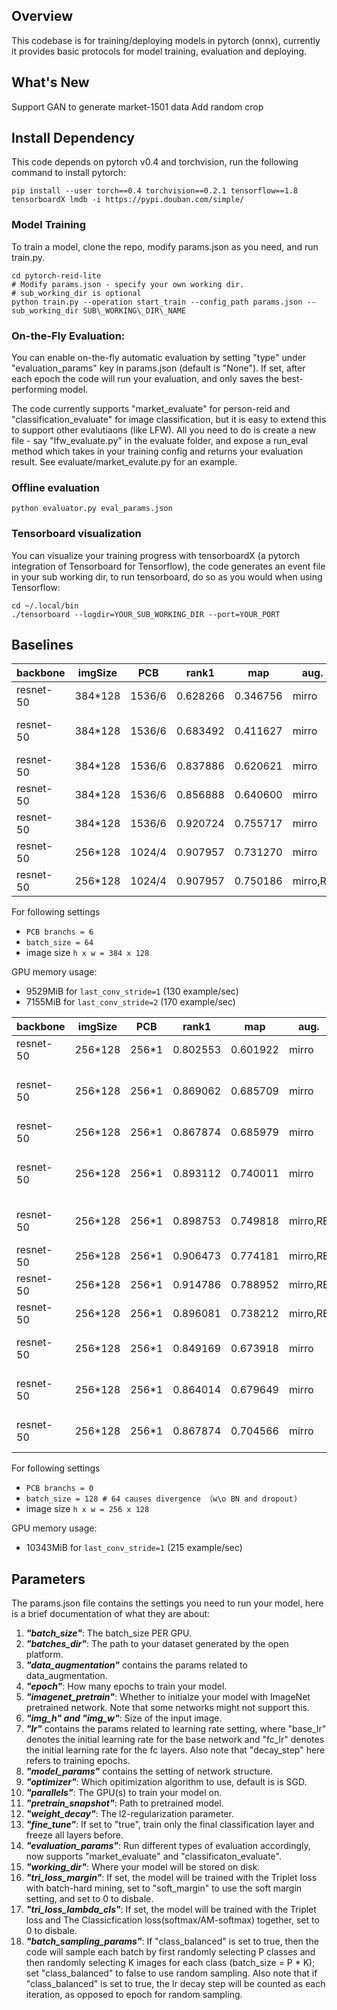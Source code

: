 ## Overview

This codebase is for training/deploying models in pytorch (onnx), 
currently it provides basic protocols for model training, evaluation and deploying.

## What's New

Support GAN to generate market-1501 data
Add random crop

## Install Dependency

This code depends on pytorch v0.4 and torchvision, run the 
following command to install pytorch:

```
pip install --user torch==0.4 torchvision==0.2.1 tensorflow==1.8 tensorboardX lmdb -i https://pypi.douban.com/simple/
```

### Model Training

To train a model, clone the repo, modify params.json as you need, and run train.py.

```
cd pytorch-reid-lite
# Modify params.json - specify your own working dir.
# sub_working_dir is optional
python train.py --operation start_train --config_path params.json --sub_working_dir SUB\_WORKING\_DIR\_NAME
```

### On-the-Fly Evaluation:

You can enable on-the-fly automatic evaluation by setting "type" under "evaluation_params" key in params.json (default is "None"). If set, after each epoch the code will run your evaluation, and only saves the best-performing model.

The code currently supports "market\_evaluate" for person-reid and "classification\_evaluate" for image classification, but it is easy to extend this to support other evalutiaons (like LFW). All you need to do is create a new file - say "lfw\_evaluate.py" in the evaluate folder, and expose a run\_eval method which takes in your training config and returns your evaluation result. See evaluate/market\_evalute.py for an example.

### Offline evaluation
```
python evaluator.py eval_params.json 
```

### Tensorboard visualization

You can visualize your training progress with tensorboardX (a pytorch integration of Tensorboard for Tensorflow), the code generates an event file in your sub working dir, to run tensorboard, do so as you would when using Tensorflow: 
```
cd ~/.local/bin
./tensorboard --logdir=YOUR_SUB_WORKING_DIR --port=YOUR_PORT
```

## Baselines
backbone | imgSize | PCB | rank1  | map | aug. | batchsize | comments
--- | --- | --- | --- | --- | --- | --- | ---
resnet-50 | 384*128 |1536/6 |0.628266|0.346756|mirro | 64*1 |classifier no bias
resnet-50 | 384*128 |1536/6 |0.683492|0.411627|mirro | 64*1 |weight_decay from 4e-5 to 5e-4
resnet-50 | 384*128 |1536/6 |0.837886|0.620621|mirro | 64*1 |add dropout before PCB
resnet-50 | 384*128 |1536/6 |0.856888|0.640600|mirro | 64*1 |last_conv_stride=1
resnet-50 | 384*128 |1536/6 |0.920724|0.755717|mirro | 64*1 |add BN to pcb stripe
resnet-50 | 256*128 |1024/4 |0.907957|0.731270|mirro | 32*1 |120 epoch, decay per 40
resnet-50 | 256*128 |1024/4 |0.907957|0.750186|mirro,RE | 32*1 |120 epoch, decay per 40

For following settings
- `PCB branchs = 6`
- `batch_size = 64`
- image size `h x w = 384 x 128`

GPU memory usage:
- 9529MiB for `last_conv_stride=1` (130 example/sec)
- 7155MiB for `last_conv_stride=2` (170 example/sec)

backbone | imgSize | PCB | rank1  | map | aug. | batchsize | comments
--- | --- | --- | --- | --- | --- | --- | ---
resnet-50 | 256*128 |256*1 |0.802553|0.601922|mirro | 128*1 | last_stride=1
resnet-50 | 256*128 |256*1 |0.869062|0.685709|mirro | 128*1 | add BN, Dropout after feature layer
resnet-50 | 256*128 |256*1 |0.867874|0.685979|mirro | 128*1 | cls no bias (not use)
resnet-50 | 256*128 |256*1 |0.893112|0.740011|mirro | 32*1 | add BN, Dropout after feature layer
resnet-50 | 256*128 |256*1 |0.898753|0.749818|mirro,RE | 32*1 | 120 epoch, decay per 40
resnet-50 | 256*128 |256*1 |0.906473|0.774181|mirro,RE | 32*1 | Add feature mask
resnet-50 | 256*128 |256*1 |0.914786|0.788952|mirro,RE | 32*1 | Change hue
resnet-50 | 256*128 |256*1 |0.896081|0.738212|mirro,RE | 32*1 | Crop 288*144
resnet-50 | 256*128 |256*1 |0.849169|0.673918|mirro | 32*1 | adam, epoch 20 lr decay
resnet-50 | 256*128 |256*1 |0.864014|0.679649|mirro | 32*1 | adam, epoch 40 lr decay
resnet-50 | 256*128 |256*1 |0.867874|0.704566|mirro | 32*1 | global_pool 2048d as feature

For following settings
- `PCB branchs = 0`
- `batch_size = 128 # 64 causes divergence （w\o BN and dropout)`
- image size `h x w = 256 x 128`

GPU memory usage:
- 10343MiB for `last_conv_stride=1` (215 example/sec)



## Parameters

The params.json file contains the settings you need to run your model, here is a brief 
documentation of what they are about:

1. ***"batch\_size"***: The batch\_size PER GPU.
2. ***"batches\_dir"***: The path to your dataset generated by the open platform.
3. ***"data\_augmentation"*** contains the params related to data\_augmentation.
4. ***"epoch"***: How many epochs to train your model.
5. ***"imagenet\_pretrain"***: Whether to initialze your model with ImageNet pretrained network. Note that some networks might not support this.
6. ***"img\_h" and "img\_w"***: Size of the input image.
7. ***"lr"*** contains the params related to learning rate setting, where "base\_lr" denotes the initial learning rate for the base network and "fc\_lr" denotes the initial learning rate for the fc layers. Also note that "decay_step" here refers to training epochs.
8. ***"model\_params"*** contains the setting of network structure.
9. ***"optimizer"***: Which opitimization algorithm to use, default is is SGD.
10. ***"parallels"***: The GPU(s) to train your model on.
11. ***"pretrain\_snapshot"***: Path to pretrained model.
12. ***"weight\_decay"***: The l2-regularization parameter.
13. ***"fine\_tune"***: If set to "true", train only the final classification layer and freeze all layers before.
14. ***"evaluation\_params"***: Run different types of evaluation accordingly, now supports "market\_evaluate" and "classificaton\_evaluate".
15. ***"working\_dir"***: Where your model will be stored on disk.
19. ***"tri\_loss\_margin"***: If set, the model will be trained with the Triplet loss with batch-hard mining, set to "soft\_margin" to use the soft margin setting, and set to 0 to disbale.
20. ***"tri\_loss\_lambda\_cls"***: If set, the model will be trained with the Triplet loss and The Classicfication loss(softmax/AM-softmax) together, set to 0 to disbale.
21. ***"batch\_sampling\_params"***: If "class\_balanced" is set to true, then the code will sample each batch by first randomly selecting P classes and then randomly selecting K images for each class (batch\_size = P * K); set "class\_balanced" to false to use random sampling. Also note that if "class\_balanced" is set to true, the lr decay step will be counted as each iteration, as opposed to epoch for random sampling.

